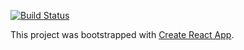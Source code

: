 [![Build Status](https://travis-ci.org/rai-project/dockerfile-builder.svg?branch=master)](https://travis-ci.org/rai-project/dockerfile-builder)

This project was bootstrapped with [Create React App](https://github.com/facebookincubator/create-react-app).
